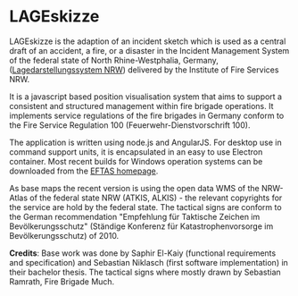 # LAGEskizze

LAGEskizze is the adaption of an incident sketch which is used as a central draft of an accident, a fire, or a disaster in the Incident Management System of the federal state of North Rhine-Westphalia, Germany, ([Lagedarstellungssystem NRW](http://www.idf.nrw.de/service/downloads/downloads_lagedarstellungssystem_nrw.php)) delivered by the Institute of Fire Services NRW.

It is a javascript based position visualisation system that aims to support a consistent and structured management within fire brigade operations. It implements service regulations of the fire brigades in Germany conform to the Fire Service Regulation 100 (Feuerwehr-Dienstvorschrift 100).

The application is written using node.js and AngularJS. For desktop use in command support units, it is encapsulated in an easy to use Electron container. Most recent builds for Windows operation systems can be downloaded from the [EFTAS homepage](http://www.eftas.de/upload/LAGEskizze-win32-x64_10_11_2016.zip).

As base maps the recent version is using the open data WMS of the NRW-Atlas of the federal state NRW (ATKIS, ALKIS) - the relevant copyrights for the service are hold by the federal state. The tactical signs are conform to the German recommendation "Empfehlung für Taktische Zeichen im Bevölkerungsschutz" (Ständige Konferenz für Katastrophenvorsorge im Bevölkerungsschutz) of 2010.

**Credits**:
Base work was done by Saphir El-Kaiy (functional requirements and specification) and Sebastian Niklasch (first software implementation) in their bachelor thesis. The tactical signs where mostly drawn by Sebastian Ramrath, Fire Brigade Much.